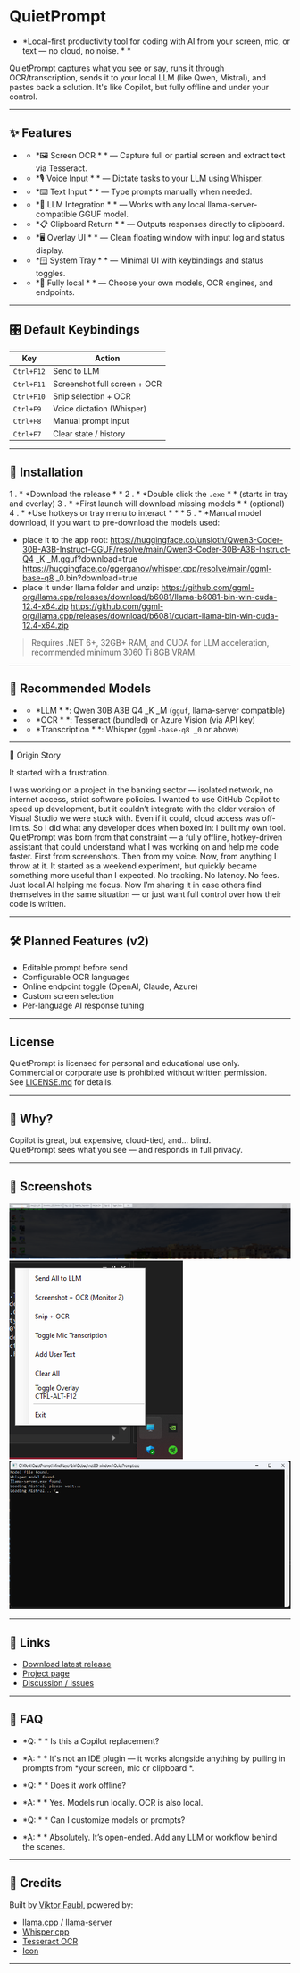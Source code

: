 # QuietPrompt


 * *Local-first productivity tool for coding with AI from your screen, mic, or text — no cloud, no noise. * *

QuietPrompt captures what you see or say, runs it through OCR/transcription, sends it to your local LLM (like Qwen, Mistral), and pastes back a solution. It's like Copilot, but fully offline and under your control.

---

 ## ✨ Features

 -  * *🖼️ Screen OCR * * — Capture full or partial screen and extract text via Tesseract.
 -  * *🎙️ Voice Input * * — Dictate tasks to your LLM using Whisper.
 -  * *⌨️ Text Input * * — Type prompts manually when needed.
 -  * *🧠 LLM Integration * * — Works with any local llama-server-compatible GGUF model.
 -  * *📋 Clipboard Return * * — Outputs responses directly to clipboard.
 -  * *🖥️ Overlay UI * * — Clean floating window with input log and status display.
 -  * *🪟 System Tray * * — Minimal UI with keybindings and status toggles.
 -  * *🔐 Fully local * * — Choose your own models, OCR engines, and endpoints.

---

 ## 🎛️ Default Keybindings

| Key         | Action                             |
|-------------|------------------------------------|
| `Ctrl+F12`  | Send to LLM                        |
| `Ctrl+F11`  | Screenshot full screen + OCR       |
| `Ctrl+F10`  | Snip selection + OCR               |
| `Ctrl+F9`   | Voice dictation (Whisper)          |
| `Ctrl+F8`   | Manual prompt input                |
| `Ctrl+F7`   | Clear state / history              |

---

 ## 🚀 Installation

1 .  * *Download the release * *
2 .  * *Double click the `.exe` * * (starts in tray and overlay)
3 .  * *First launch will download missing models * * (optional)
4 .  * *Use hotkeys or tray menu to interact * *
 *
5 .  * *Manual model download, if you want to pre-download the models used:
 - place it to the app root:
	https://huggingface.co/unsloth/Qwen3-Coder-30B-A3B-Instruct-GGUF/resolve/main/Qwen3-Coder-30B-A3B-Instruct-Q4 _K _M.gguf?download=true
	https://huggingface.co/ggerganov/whisper.cpp/resolve/main/ggml-base-q8 _0.bin?download=true
 - place it under llama folder and unzip:
	https://github.com/ggml-org/llama.cpp/releases/download/b6081/llama-b6081-bin-win-cuda-12.4-x64.zip
	https://github.com/ggml-org/llama.cpp/releases/download/b6081/cudart-llama-bin-win-cuda-12.4-x64.zip

> Requires .NET 6+, 32GB+ RAM, and CUDA for LLM acceleration, recommended minimum 3060 Ti 8GB VRAM.

---

 ## 🧠 Recommended Models

 -  * *LLM * *: Qwen 30B A3B Q4 _K _M (`gguf`, llama-server compatible)
 -  * *OCR * *: Tesseract (bundled) or Azure Vision (via API key)
 -  * *Transcription * *: Whisper (`ggml-base-q8 _0` or above)

---

🧭 Origin Story

It started with a frustration.

I was working on a project in the banking sector — isolated network, no internet access, strict software policies. I wanted to use GitHub Copilot to speed up development, but it couldn’t integrate with the older version of Visual Studio we were stuck with. Even if it could, cloud access was off-limits.
So I did what any developer does when boxed in: I built my own tool.
QuietPrompt was born from that constraint — a fully offline, hotkey-driven assistant that could understand what I was working on and help me code faster. First from screenshots. Then from my voice. Now, from anything I throw at it.
It started as a weekend experiment, but quickly became something more useful than I expected. No tracking. No latency. No fees. Just local AI helping me focus.
Now I’m sharing it in case others find themselves in the same situation — or just want full control over how their code is written.

---

 ## 🛠️ Planned Features (v2)

 - Editable prompt before send
 - Configurable OCR languages
 - Online endpoint toggle (OpenAI, Claude, Azure)
 - Custom screen selection
 - Per-language AI response tuning

---

 ## License

QuietPrompt is licensed for personal and educational use only.  
Commercial or corporate use is prohibited without written permission.  
See [LICENSE.md](LICENSE.md) for details.

---

 ## 🤖 Why?

Copilot is great, but expensive, cloud-tied, and... blind.  
QuietPrompt sees what you see — and responds in full privacy.

---

 ## 📸 Screenshots

![Overlay](./assets/Overlay.png)
![Tray Menu](./assets/SysTray.png)
![Loader](./assets/Loader.png)

---

 ## 🔗 Links

 -  [Download latest release](https://github.com/viktorfaubl/quietprompt/releases)
 -  [Project page](https://github.com/viktorfaubl/quietprompt)
 -  [Discussion / Issues](https://github.com/viktorfaubl/quietprompt/issues)

---

 ## 🙋 FAQ

 * *Q: * * Is this a Copilot replacement?
 * *A: * * It's not an IDE plugin — it works alongside anything by pulling in prompts from  *your screen, mic or clipboard *.

 * *Q: * * Does it work offline?
 * *A: * * Yes. Models run locally. OCR is also local.

 * *Q: * * Can I customize models or prompts?
 * *A: * * Absolutely. It’s open-ended. Add any LLM or workflow behind the scenes.

--- 

 ## 👏 Credits

Built by  [Viktor Faubl](https://linkedin.com/in/...), powered by:

 -  [llama.cpp / llama-server](https://github.com/ggerganov/llama.cpp)
 -  [Whisper.cpp](https://github.com/ggerganov/whisper.cpp)
 -  [Tesseract OCR](https://github.com/tesseract-ocr/tesseract)
 -  [Icon](https://alexiuz.com/)

---